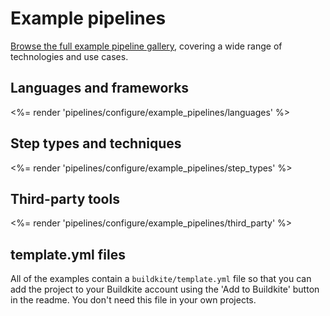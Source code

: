 # Example pipelines

[Browse the full example pipeline gallery](https://buildkite.com/resources/examples), covering a wide range of technologies and use cases.

<!-- vale off -->
<!-- this turns it off for the whole file because I can't ignore the emoji in the html :( -->

## Languages and frameworks

<%= render 'pipelines/configure/example_pipelines/languages' %>

## Step types and techniques

<%= render 'pipelines/configure/example_pipelines/step_types' %>

## Third-party tools

<%= render 'pipelines/configure/example_pipelines/third_party' %>

## template.yml files

All of the examples contain a `buildkite/template.yml` file so that you can add the project to your Buildkite account using the 'Add to Buildkite' button in the readme. You don't need this file in your own projects.
